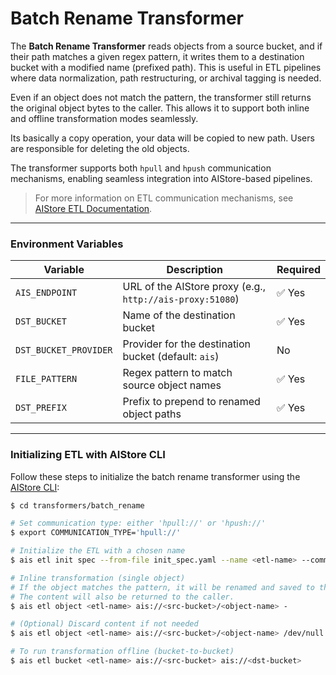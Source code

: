# Batch Rename Transformer

The **Batch Rename Transformer** reads objects from a source bucket, and if their path matches a given regex pattern, it writes them to a destination bucket with a modified name (prefixed path). This is useful in ETL pipelines where data normalization, path restructuring, or archival tagging is needed. 

Even if an object does not match the pattern, the transformer still returns the original object bytes to the caller. This allows it to support both inline and offline transformation modes seamlessly.

Its basically a copy operation, your data will be copied to new path. Users are responsible for deleting the old objects.

The transformer supports both `hpull` and `hpush` communication mechanisms, enabling seamless integration into AIStore-based pipelines.

> For more information on ETL communication mechanisms, see [AIStore ETL Documentation](https://github.com/NVIDIA/aistore/blob/main/docs/etl.md#communication-mechanisms).

---

### Environment Variables

| Variable              | Description                                               | Required |
| --------------------- | --------------------------------------------------------- | -------- |
| `AIS_ENDPOINT`        | URL of the AIStore proxy (e.g., `http://ais-proxy:51080`) | ✅ Yes    |
| `DST_BUCKET`          | Name of the destination bucket                            | ✅ Yes    |
| `DST_BUCKET_PROVIDER` | Provider for the destination bucket (default: `ais`)      | No       |
| `FILE_PATTERN`        | Regex pattern to match source object names                | ✅ Yes    |
| `DST_PREFIX`          | Prefix to prepend to renamed object paths                 | ✅ Yes    |

---

### Initializing ETL with AIStore CLI

Follow these steps to initialize the batch rename transformer using the [AIStore CLI](https://github.com/NVIDIA/aistore/blob/main/docs/cli.md):

```bash
$ cd transformers/batch_rename

# Set communication type: either 'hpull://' or 'hpush://'
$ export COMMUNICATION_TYPE='hpull://'

# Initialize the ETL with a chosen name
$ ais etl init spec --from-file init_spec.yaml --name <etl-name> --comm-type "$COMMUNICATION_TYPE"

# Inline transformation (single object)
# If the object matches the pattern, it will be renamed and saved to the destination bucket.
# The content will also be returned to the caller.
$ ais etl object <etl-name> ais://<src-bucket>/<object-name> -

# (Optional) Discard content if not needed
$ ais etl object <etl-name> ais://<src-bucket>/<object-name> /dev/null

# To run transformation offline (bucket-to-bucket)
$ ais etl bucket <etl-name> ais://<src-bucket> ais://<dst-bucket>
```
